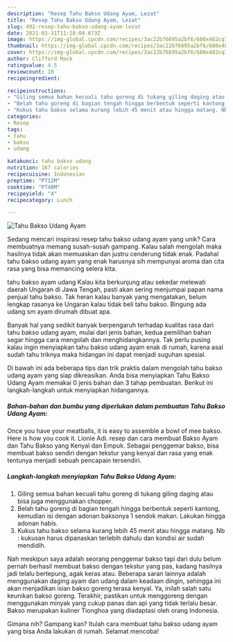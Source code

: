 ```yaml
---
description: "Resep Tahu Bakso Udang Ayam, Lezat"
title: "Resep Tahu Bakso Udang Ayam, Lezat"
slug: 492-resep-tahu-bakso-udang-ayam-lezat
date: 2021-03-31T11:18:04.673Z
image: https://img-global.cpcdn.com/recipes/3ac22b76695a2bf6/680x482cq70/tahu-bakso-udang-ayam-foto-resep-utama.jpg
thumbnail: https://img-global.cpcdn.com/recipes/3ac22b76695a2bf6/680x482cq70/tahu-bakso-udang-ayam-foto-resep-utama.jpg
cover: https://img-global.cpcdn.com/recipes/3ac22b76695a2bf6/680x482cq70/tahu-bakso-udang-ayam-foto-resep-utama.jpg
author: Clifford Mack
ratingvalue: 4.5
reviewcount: 10
recipeingredient:

recipeinstructions:
- "Giling semua bahan kecuali tahu goreng di tukang giling daging atau bisa juga menggunakan chopper."
- "Belah tahu goreng di bagian tengah hingga berbentuk seperti kantong, kemudian isi dengan adonan baksonya 1 sendok makan. Lakukan hingga adonan habis."
- "Kukus tahu bakso selama kurang lebih 45 menit atau hingga matang. Nb : kukusan harus dipanaskan terlebih dahulu dan kondisi air sudah mendidih."
categories:
- Resep
tags:
- tahu
- bakso
- udang

katakunci: tahu bakso udang 
nutrition: 167 calories
recipecuisine: Indonesian
preptime: "PT12M"
cooktime: "PT40M"
recipeyield: "4"
recipecategory: Lunch

---
```



![Tahu Bakso Udang Ayam](https://img-global.cpcdn.com/recipes/3ac22b76695a2bf6/680x482cq70/tahu-bakso-udang-ayam-foto-resep-utama.jpg)

Sedang mencari inspirasi resep tahu bakso udang ayam yang unik? Cara membuatnya memang susah-susah gampang. Kalau salah mengolah maka hasilnya tidak akan memuaskan dan justru cenderung tidak enak. Padahal tahu bakso udang ayam yang enak harusnya sih mempunyai aroma dan cita rasa yang bisa memancing selera kita.

tahu bakso ayam udang Kalau kita berkunjung atau sekedar melewati daerah Ungaran di Jawa Tengah, pasti akan sering menjumpai papan nama penjual tahu bakso. Tak heran kalau banyak yang mengatakan, belum lengkap rasanya ke Ungaran kalau tidak beli tahu bakso. Bingung ada udang sm ayam dirumah dibuat apa.

Banyak hal yang sedikit banyak berpengaruh terhadap kualitas rasa dari tahu bakso udang ayam, mulai dari jenis bahan, kedua pemilihan bahan segar hingga cara mengolah dan menghidangkannya. Tak perlu pusing kalau ingin menyiapkan tahu bakso udang ayam enak di rumah, karena asal sudah tahu triknya maka hidangan ini dapat menjadi suguhan spesial.


Di bawah ini ada beberapa tips dan trik praktis dalam mengolah tahu bakso udang ayam yang siap dikreasikan. Anda bisa menyiapkan Tahu Bakso Udang Ayam memakai 0 jenis bahan dan 3 tahap pembuatan. Berikut ini langkah-langkah untuk menyiapkan hidangannya.

<!--inarticleads1-->

##### Bahan-bahan dan bumbu yang diperlukan dalam pembuatan Tahu Bakso Udang Ayam:



Once you have your meatballs, it is easy to assemble a bowl of mee bakso. Here is how you cook it. Lionie Adi. resep dan cara membuat Bakso Ayam dan Tahu Bakso yang Kenyal dan Empuk. Sebagai penggemar bakso, bisa membuat bakso sendiri dengan tekstur yang kenyal dan rasa yang enak tentunya menjadi sebuah pencapain tersendiri. 

<!--inarticleads2-->

##### Langkah-langkah menyiapkan Tahu Bakso Udang Ayam:

1. Giling semua bahan kecuali tahu goreng di tukang giling daging atau bisa juga menggunakan chopper.
1. Belah tahu goreng di bagian tengah hingga berbentuk seperti kantong, kemudian isi dengan adonan baksonya 1 sendok makan. Lakukan hingga adonan habis.
1. Kukus tahu bakso selama kurang lebih 45 menit atau hingga matang. Nb : kukusan harus dipanaskan terlebih dahulu dan kondisi air sudah mendidih.


Nah meskipun saya adalah seorang penggemar bakso tapi dari dulu belum pernah berhasil membuat bakso dengan tekstur yang pas, kadang hasilnya jadi telalu bertepung, agak keras atau. Beberapa saran lainnya adalah menggunakan daging ayam dan udang dalam keadaan dingin, sehingga ini akan menjadikan isian bakso goreng terasa kenyal. Ya, inilah salah satu keunikan bakso goreng. Terakhir, pastikan untuk menggoreng dengan menggunakan minyak yang cukup panas dan api yang tidak terlalu besar. Bakso merupakan kuliner Tionghoa yang diadaptasi oleh orang Indonesia. 

Gimana nih? Gampang kan? Itulah cara membuat tahu bakso udang ayam yang bisa Anda lakukan di rumah. Selamat mencoba!
